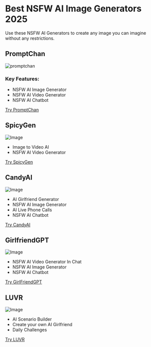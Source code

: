 # Best NSFW AI Image Generators 2025

Use these NSFW AI Generators to create any image you can imagine without any restrictions. 

## PromptChan
![promptchan](https://github.com/user-attachments/assets/84cd401e-8f2a-4a46-aa80-fc85627d1073)

### Key Features:
* NSFW AI Image Generator
* NSFW AI Video Generator
* NSFW AI Chatbot

[Try PromptChan](https://promptchan.com/m/G1ubXL34SvaTaXMrev0TToWZFsV2?landing=/nsfw-ai)

## SpicyGen
![Image](https://nsfwgen.xyz/spicygen.jpg)

* Image to Video AI
* NSFW AI Video Generator
  
[Try SpicyGen](https://spicygen.ai/?ref=mme3ytq)

## CandyAI
![Image](https://nsfwgen.xyz/candyaihome.jpg)
* AI Girlfriend Generator
* NSFW AI Image Generator
* AI Live Phone Calls
* NSFW AI Chatbot

[Try CandyAI](https://nsfwgen.xyz/candyai)

## GirlfriendGPT
![Image](https://nsfwgen.xyz/girlfriendgpt.jpg)
* NSFW AI Video Generator In Chat
* NSFW AI Image Generator
* NSFW AI Chatbot

[Try GirlFriendGPT](https://nsfwgen.xyz/girlfriendgpt)

## LUVR
![Image](https://nsfwgen.xyz/luvr.jpg)
* AI Scenario Builder
* Create your own AI Girlfriend
* Daily Challenges

[Try LUVR](https://nsfwgen.xyz/luvr)
